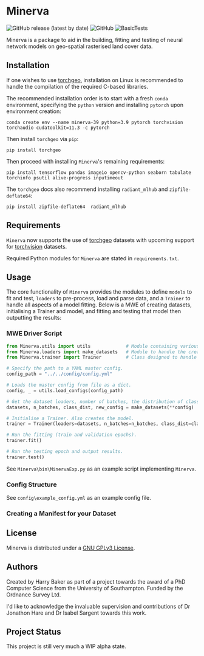 # Minerva

![GitHub release (latest by date)](https://img.shields.io/github/v/release/Pale-Blue-Dot-97/Minerva) ![GitHub](https://img.shields.io/github/license/Pale-Blue-Dot-97/Minerva) ![BasicTests](https://github.com/Pale-Blue-Dot-97/Minerva/actions/workflows/tests.yml/badge.svg)

Minerva is a package to aid in the building, fitting and testing of neural network models on geo-spatial
rasterised land cover data.  

## Installation

If one wishes to use [torchgeo](https://pypi.org/project/torchgeo/), installation on Linux is recommended to handle the
compilation of the required C-based libraries.

The recommended installation order is to start with a fresh `conda` environment, specifying the `python`
version and installing `pytorch` upon environment creation:

```shell
conda create env --name minerva-39 python=3.9 pytorch torchvision torchaudio cudatoolkit=11.3 -c pytorch
```

Then install `torchgeo` via `pip`:

```shell
pip install torchgeo
```

Then proceed with installing `Minerva`'s remaining requirements:

```shell
pip install tensorflow pandas imageio opencv-python seaborn tabulate torchinfo psutil alive-progress inputimeout
```

The `torchgeo` docs also recommend installing `radiant_mlhub` and `zipfile-deflate64`:

```shell
pip install zipfile-deflate64  radiant_mlhub
```

## Requirements

`Minerva` now supports the use of [torchgeo](https://torchgeo.readthedocs.io/en/latest/)
datasets with upcoming support for [torchvision](https://pytorch.org/vision/stable/index.html) datasets.

Required Python modules for `Minerva` are stated in `requirements.txt`.

## Usage

The core functionality of `Minerva` provides the modules to define `models` to fit and test, `loaders` to pre-process,
load and parse data, and a `Trainer` to handle all aspects of a model fitting. Below is a MWE of creating datasets,
initialising a Trainer and model, and fitting and testing that model then outputting the results:

### MWE Driver Script

```python
from Minerva.utils import utils             # Module containing various utility functions
from Minerva.loaders import make_datasets   # Module to handle the creation of datasets and torch loaders
from Minerva.trainer import Trainer         # Class designed to handle fitting of model

# Specify the path to a YAML master config.
config_path = "../../config/config.yml"

# Loads the master config from file as a dict.
config, _ = utils.load_configs(config_path)

# Get the dataset loaders, number of batches, the distribution of classes and an updated config.
datasets, n_batches, class_dist, new_config = make_datasets(**config)

# Initialise a Trainer. Also creates the model.
trainer = Trainer(loaders=datasets, n_batches=n_batches, class_dist=class_dist, **new_config)

# Run the fitting (train and validation epochs).
trainer.fit()

# Run the testing epoch and output results.
trainer.test()
```

See `Minerva\bin\MinervaExp.py` as an example script implementing `Minerva`.

### Config Structure

See `config\example_config.yml` as an example config file.


### Creating a Manifest for your Dataset



## License

Minerva is distributed under a [GNU GPLv3 License](https://choosealicense.com/licenses/gpl-3.0/).

## Authors

Created by Harry Baker as part of a project towards the award of a PhD Computer Science from the
University of Southampton. Funded by the Ordnance Survey Ltd.

I'd like to acknowledge the invaluable supervision and contributions of Dr Jonathon Hare and
Dr Isabel Sargent towards this work.

## Project Status

This project is still very much a WIP alpha state.
